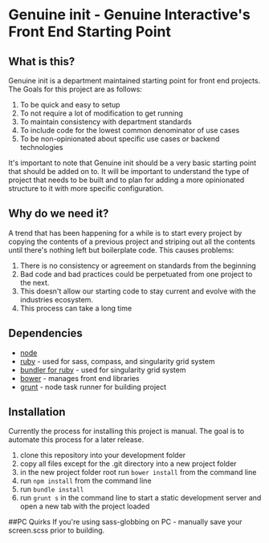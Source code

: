 # Genuine init - Genuine Interactive's Front End Starting Point
## What is this?
Genuine init is a department maintained starting point for front end projects. The Goals for this project are as follows:

1. To be quick and easy to setup
2. To not require a lot of modification to get running
3. To maintain consistency with department standards
4. To include code for the lowest common denominator of use cases
5. To be non-opinionated about specific use cases or backend technologies

It's important to note that Genuine init should be a very basic starting point that should be added on to. It will be important to understand the type of project that needs to be built and to plan for adding a more opinionated structure to it with more specific configuration.

## Why do we need it?
A trend that has been happening for a while is to start every project by copying the contents of a previous project and striping out all the contents until there's nothing left but boilerplate code. This causes problems:

1. There is no consistency or agreement on standards from the beginning
2. Bad code and bad practices could be perpetuated from one project to the next.
3. This doesn't allow our starting code to stay current and evolve with the industries ecosystem.
4. This process can take a long time

## Dependencies
* [node](http://nodejs.org/)
* [ruby](https://www.ruby-lang.org/en/) - used for sass, compass, and singularity grid system
* [bundler for ruby](http://bundler.io/) - used for singularity grid system
* [bower](http://bower.io/) - manages front end libraries
* [grunt](http://gruntjs.com/) - node task runner for building project

## Installation

Currently the process for installing this project is manual. The goal is to automate this process for a later release.

1. clone this repository into your development folder
2. copy all files except for the .git directory into a new project folder
3. in the new project folder root run `bower install` from the command line
4. run `npm install` from the command line
5. run `bundle install`
5. run `grunt s` in the command line to start a static development server and open a new tab with the project loaded


##PC Quirks
If you're using sass-globbing on PC - manually save your screen.scss prior to building.
